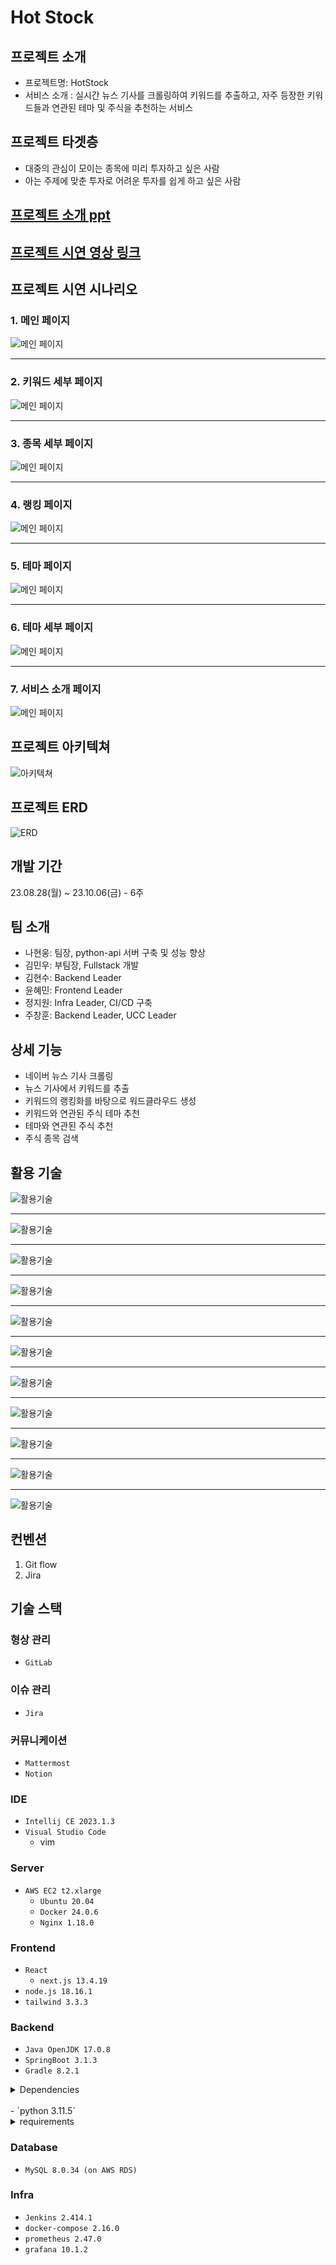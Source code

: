 # Hot Stock

## 프로젝트 소개

- 프로젝트명: HotStock
- 서비스 소개 : 실시간 뉴스 기사를 크롤링하여 키워드를 추출하고, 자주 등장한 키워드들과 연관된 테마 및 주식을 추천하는 서비스

## 프로젝트 타겟층

- 대중의 관심이 모이는 종목에 미리 투자하고 싶은 사람
- 아는 주제에 맞춘 투자로 어려운 투자를 쉽게 하고 싶은 사람

## [프로젝트 소개 ppt](https://www.canva.com/design/DAFwWVZcgZg/jhwmADGLeMJSAA5dIjPy4g/view?utm_content=DAFwWVZcgZg&utm_campaign=share_your_design&utm_medium=link&utm_source=shareyourdesignpanel)

## [프로젝트 시연 영상 링크](https://youtu.be/oERbRGcNkV8)

## 프로젝트 시연 시나리오


### 1. 메인 페이지
![메인 페이지](./exec/이미지/시연페이지/1_메인.jpg)

---
### 2. 키워드 세부 페이지
![메인 페이지](./exec/이미지/시연페이지/2_키워드세부.jpg)

---
### 3. 종목 세부 페이지
![메인 페이지](./exec/이미지/시연페이지/3_종목세부.jpg)

---
### 4. 랭킹 페이지
![메인 페이지](./exec/이미지/시연페이지/4_랭킹.jpg)

---
### 5. 테마 페이지
![메인 페이지](./exec/이미지/시연페이지/5_테마.jpg)

---
### 6. 테마 세부 페이지
![메인 페이지](./exec/이미지/시연페이지/6_테마세부.jpg)

---
### 7. 서비스 소개 페이지
![메인 페이지](./exec/이미지/시연페이지/7_서비스소개.jpg)


## 프로젝트 아키텍쳐

![아키텍쳐](./exec/이미지/HotStock.png)

## 프로젝트 ERD

![ERD](./exec/이미지/Hotstock_시스템_아키텍처.png)

## 개발 기간

23.08.28(월) ~ 23.10.06(금)  -  6주

## 팀 소개

- 나현웅: 팀장, python-api 서버 구축 및 성능 향상
- 김민우: 부팀장, Fullstack 개발
- 김현수: Backend Leader
- 윤혜민: Frontend Leader
- 정지원: Infra Leader, CI/CD 구축
- 주창훈: Backend Leader, UCC Leader

## 상세 기능

- 네이버 뉴스 기사 크롤링
- 뉴스 기사에서 키워드를 추출
- 키워드의 랭킹화를 바탕으로 워드클라우드 생성
- 키워드와 연관된 주식 테마 추천
- 테마와 연관된 주식 추천
- 주식 종목 검색

## 활용  기술

![활용기술](./exec/이미지/기술페이지/16.jpg)

---

![활용기술](./exec/이미지/기술페이지/17.jpg)

---

![활용기술](./exec/이미지/기술페이지/18.jpg)

---

![활용기술](./exec/이미지/기술페이지/19.jpg)

---

![활용기술](./exec/이미지/기술페이지/20.jpg)

---

![활용기술](./exec/이미지/기술페이지/21.jpg)

---

![활용기술](./exec/이미지/기술페이지/22.jpg)

---

![활용기술](./exec/이미지/기술페이지/23.jpg)

---

![활용기술](./exec/이미지/기술페이지/24.jpg)

---

![활용기술](./exec/이미지/기술페이지/25.jpg)

---

![활용기술](./exec/이미지/기술페이지/26.jpg)

## 컨벤션

1. Git flow
2. Jira

## 기술 스택

### 형상 관리

- `GitLab`

### 이슈 관리

- `Jira`

### 커뮤니케이션

- `Mattermost`
- `Notion`

### IDE

- `Intellij CE 2023.1.3`
- `Visual Studio Code`
    - vim

### Server

- `AWS EC2 t2.xlarge`
    - `Ubuntu 20.04`
    - `Docker 24.0.6`
    - `Nginx 1.18.0`

### Frontend

- `React`
    - `next.js 13.4.19`
- `node.js 18.16.1`
- `tailwind 3.3.3`

### Backend

- `Java OpenJDK 17.0.8`
- `SpringBoot 3.1.3`
- `Gradle 8.2.1`
<details>
<summary>Dependencies</summary>
<div markdown="1">
    - Spring Data JPA
    - Lombok
    - Swagger
    - actuator
    </div>
    </details>
    <br/>
- `python 3.11.5`
<details>
<summary>requirements</summary>
<div markdown="1">
    - Flask==2.3.3
    - Flask-Cors==4.0.0
    - flask-restx==1.1.0
    - python-mecab-ko==1.3.3
    - krwordrank==1.0.3
    - gensim==4.3.2
    - openai==0.28.0
    - gdown==4.7.1
    - gunicorn==21.2.0
    </div>
    </details>

### Database

- `MySQL 8.0.34 (on AWS RDS)`

### Infra

- `Jenkins 2.414.1`
- `docker-compose 2.16.0`
- `prometheus 2.47.0`
- `grafana 10.1.2`

<br/>
